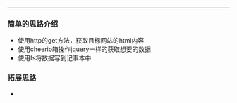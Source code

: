 ---

### 简单的思路介绍

- 使用http的get方法，获取目标网站的html内容
- 使用cheerio箱操作jquery一样的获取想要的数据
- 使用fs将数据写到记事本中


### 拓展思路

- 